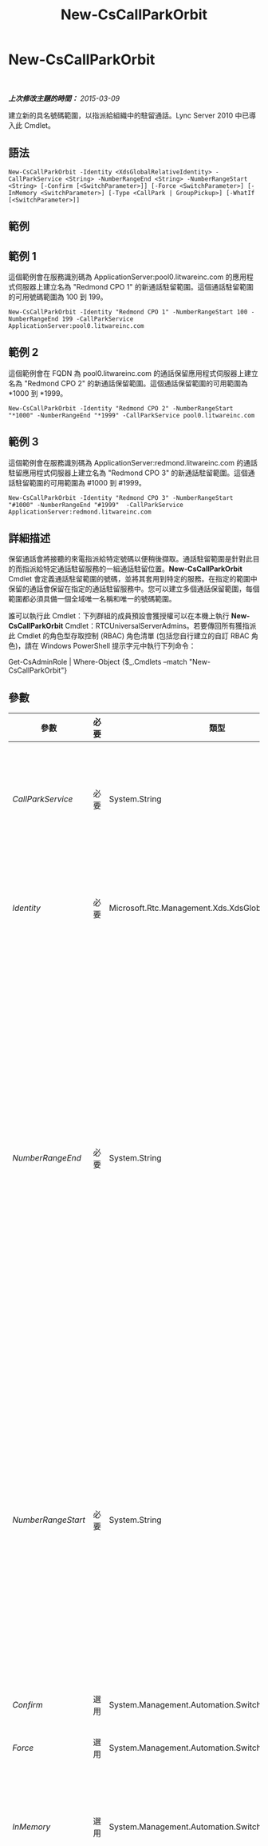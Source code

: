 ﻿---
title: New-CsCallParkOrbit
TOCTitle: New-CsCallParkOrbit
ms:assetid: d65a000f-905d-4512-b082-066748719f4c
ms:mtpsurl: https://technet.microsoft.com/zh-tw/library/Gg398936(v=OCS.15)
ms:contentKeyID: 49292474
ms.date: 08/24/2015
mtps_version: v=OCS.15
ms.translationtype: HT
---

# New-CsCallParkOrbit

 

_**上次修改主題的時間：** 2015-03-09_

建立新的具名號碼範圍，以指派給組織中的駐留通話。Lync Server 2010 中已導入此 Cmdlet。

## 語法

    New-CsCallParkOrbit -Identity <XdsGlobalRelativeIdentity> -CallParkService <String> -NumberRangeEnd <String> -NumberRangeStart <String> [-Confirm [<SwitchParameter>]] [-Force <SwitchParameter>] [-InMemory <SwitchParameter>] [-Type <CallPark | GroupPickup>] [-WhatIf [<SwitchParameter>]]

## 範例

## 範例 1

這個範例會在服務識別碼為 ApplicationServer:pool0.litwareinc.com 的應用程式伺服器上建立名為 "Redmond CPO 1" 的新通話駐留範圍。這個通話駐留範圍的可用號碼範圍為 100 到 199。

    New-CsCallParkOrbit -Identity "Redmond CPO 1" -NumberRangeStart 100 -NumberRangeEnd 199 -CallParkService ApplicationServer:pool0.litwareinc.com

## 範例 2

這個範例會在 FQDN 為 pool0.litwareinc.com 的通話保留應用程式伺服器上建立名為 "Redmond CPO 2" 的新通話保留範圍。這個通話保留範圍的可用範圍為 \*1000 到 \*1999。

    New-CsCallParkOrbit -Identity "Redmond CPO 2" -NumberRangeStart "*1000" -NumberRangeEnd "*1999" -CallParkService pool0.litwareinc.com

## 範例 3

這個範例會在服務識別碼為 ApplicationServer:redmond.litwareinc.com 的通話駐留應用程式伺服器上建立名為 "Redmond CPO 3" 的新通話駐留範圍。這個通話駐留範圍的可用範圍為 \#1000 到 \#1999。

    New-CsCallParkOrbit -Identity "Redmond CPO 3" -NumberRangeStart "#1000" -NumberRangeEnd "#1999"  -CallParkService ApplicationServer:redmond.litwareinc.com

## 詳細描述

保留通話會將接聽的來電指派給特定號碼以便稍後擷取。通話駐留範圍是針對此目的而指派給特定通話駐留服務的一組通話駐留位置。**New-CsCallParkOrbit** Cmdlet 會定義通話駐留範圍的號碼，並將其套用到特定的服務。在指定的範圍中保留的通話會保留在指定的通話駐留服務中。您可以建立多個通話保留範圍，每個範圍都必須具備一個全域唯一名稱和唯一的號碼範圍。

誰可以執行此 Cmdlet：下列群組的成員預設會獲授權可以在本機上執行 **New-CsCallParkOrbit** Cmdlet：RTCUniversalServerAdmins。若要傳回所有獲指派此 Cmdlet 的角色型存取控制 (RBAC) 角色清單 (包括您自行建立的自訂 RBAC 角色)，請在 Windows PowerShell 提示字元中執行下列命令：

Get-CsAdminRole | Where-Object {$\_.Cmdlets –match "New-CsCallParkOrbit"}

## 參數


<table>
<colgroup>
<col style="width: 25%" />
<col style="width: 25%" />
<col style="width: 25%" />
<col style="width: 25%" />
</colgroup>
<thead>
<tr class="header">
<th>參數</th>
<th>必要</th>
<th>類型</th>
<th>說明</th>
</tr>
</thead>
<tbody>
<tr class="odd">
<td><p><em>CallParkService</em></p></td>
<td><p>必要</p></td>
<td><p>System.String</p></td>
<td><p>主控 通話駐留應用程式 之應用程式服務的完整網域名稱 (FQDN) 或服務識別碼。保留給 NumberRangeStart 和 NumberRangeEnd 參數所指定之範圍內的號碼的所有通話，將會轉接至此伺服器或集區。</p>
<p></p></td>
</tr>
<tr class="even">
<td><p><em>Identity</em></p></td>
<td><p>必要</p></td>
<td><p>Microsoft.Rtc.Management.Xds.XdsGlobalRelativeIdentity</p></td>
<td><p>通話駐留範圍的名稱。這個名稱在 Lync Server 部署中必須是唯一的。這個字串可以是任何值，但是應該能夠很容易識別特定的通話駐留範圍。所有通話駐留範圍都以全域範圍建立。</p></td>
</tr>
<tr class="odd">
<td><p><em>NumberRangeEnd</em></p></td>
<td><p>必要</p></td>
<td><p>System.String</p></td>
<td><p>此通話保留範圍中的最後一個號碼。值必須大於或等於 NumberRangeStart。值的長度也必須與 NumberRangeStart 的值相同。例如，如果 NumberRangeStart 設為 100，則 NumberRangeEnd 不能設為 1001。此外，如果 NumberRangeStart 的開頭為 * 或 #，則 NumberRangeEnd 的開頭必須為相同的字元。</p>
<p>有效值：必須符合規則運算式字串 ([\*|#]?[1-9]\d{0,7})|([1-9]\d{0,8})。這表示值必須是開頭為字元 * 或 # 或數字 1 至 9 的字串 (第一個字元不得為零)。如果第一個字元是 * 或 #，則後續字元必須是數字 1 至 9 (不得為零)。後續字元可以是 0 至 9 的任何數字，最多加上七個字元 (例如，#6000、*92000 及 *95551212)。如果第一個字元不是 * 或 #，則第一個字元必須是數字 1 至 9 (不得為零)，後面最多接著八個字元，每一個字元都是數字 0 至 9 (例如：915551212;41212;300)</p></td>
</tr>
<tr class="even">
<td><p><em>NumberRangeStart</em></p></td>
<td><p>必要</p></td>
<td><p>System.String</p></td>
<td><p>此通話保留範圍中的第一個號碼。值必須小於或等於 NumberRangeEnd。值的長度也必須與 NumberRangeEnd 的值相同。</p>
<p>有效值：必須符合規則運算式字串 ([\*|#]?[1-9]\d{0,7})|([1-9]\d{0,8})。這表示值必須是開頭為字元 * 或 # 或數字 1 至 9 的字串 (第一個字元不得為零)。如果第一個字元是 * 或 #，則後續字元必須是數字 1 至 9 (不得為零)。後續字元可以是 0 至 9 的任何數字，最多加上七個字元 (例如，#6000、*92000 及 *95551212)。* 或 # 之後的號碼必須大於 100。如果第一個字元不是 * 或 #，則第一個字元必須是數字 1 到 9 (不得為零)，後面最多接著八個字元，每一個字元都是數字 0 至 9 (例如，915551212;41212;300)。</p></td>
</tr>
<tr class="odd">
<td><p><em>Confirm</em></p></td>
<td><p>選用</p></td>
<td><p>System.Management.Automation.SwitchParameter</p></td>
<td><p>在執行命令前先提示確認。</p></td>
</tr>
<tr class="even">
<td><p><em>Force</em></p></td>
<td><p>選用</p></td>
<td><p>System.Management.Automation.SwitchParameter</p></td>
<td><p>隱藏變更前所顯示的確認提示。</p></td>
</tr>
<tr class="odd">
<td><p><em>InMemory</em></p></td>
<td><p>選用</p></td>
<td><p>System.Management.Automation.SwitchParameter</p></td>
<td><p>建立物件參照但不實際將該物件認可為永久變更。如果您會將這個利用此參數呼叫之 Cmdlet 的輸出指派給變數，可以變更物件參照的屬性，然後呼叫與此 Cmdlet 配對的 Set- Cmdlet，認可這些變更。</p></td>
</tr>
<tr class="even">
<td><p><em>Type</em></p></td>
<td><p>選用</p></td>
<td><p>Microsoft.Rtc.Management.Core.OrbitType</p></td>
<td><p>指定要建立之通話駐留軌道的類型。Lync Server 2013 允許兩種不同類型的通話駐留軌道︰</p>
<p>CallPark。這是標準的通話駐留軌道，使用者保留通話後，可以從任何電話上撥打指定的通話駐留號碼，即可擷取該通話。CallPark 是預設的軌道類型，會在未指定 Type 參數時使用。</p>
<p>GroupPickup。如為群組接聽，使用者可以接聽任何撥打給所屬來電接聽群組中任何成員的來電。來電接聽群組是由系統管理員所設定。</p>
<p>若要指定通話駐留軌道類型，請使用類似下列的語法︰</p>
<p>-Type GroupPickup</p>
<p>此參數已在 Lync Server 2013 的 2013 年 2 月版本中導入。</p></td>
</tr>
<tr class="odd">
<td><p><em>WhatIf</em></p></td>
<td><p>選用</p></td>
<td><p>System.Management.Automation.SwitchParameter</p></td>
<td><p>說明執行命令時若不實際執行命令的後果。</p></td>
</tr>
</tbody>
</table>


## 輸入類型

無。

## 傳回類型

此 Cmdlet 會建立 Microsoft.Rtc.Management.Voice.Helpers.DisplayCallParkOrbit 類型的物件。

## 請參閱

#### 其他資源

[Remove-CsCallParkOrbit](remove-cscallparkorbit.md)  
[Set-CsCallParkOrbit](set-cscallparkorbit.md)  
[Get-CsCallParkOrbit](get-cscallparkorbit.md)

